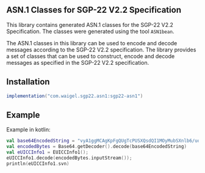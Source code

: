 ## ASN.1 Classes for SGP-22 V2.2 Specification

This library contains generated ASN.1 classes for the SGP-22 V2.2 Specification. The classes were generated using the tool `ASN1bean`.

The ASN.1 classes in this library can be used to encode and decode messages according to the SGP-22 V2.2 specification. 
The library provides a set of classes that can be used to construct, encode and decode messages as specified in the SGP-22 V2.2 specification.

## Installation
```gradle
implementation("com.waigel.sgp22.asn1:sgp22-asn1")
```
## Example 

Example in kotlin:

```kotlin
val base64EncodedString = "vyA1ggMCAgKpFgQUgTcPUSXQsdQI1MOyMubSXnlb6/uqFgQUgTcPUSXQsdQI1MOyMubSXnlb6/s=";
val encodedBytes = Base64.getDecoder().decode(base64EncodedString)
val eUICCInfo1 = EUICCInfo1();
eUICCInfo1.decode(encodedBytes.inputStream());
println(eUICCInfo1.svn)
```
